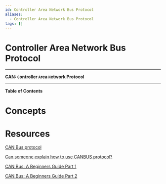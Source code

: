 ```yaml
---
id: Controller Area Network Bus Protocol
aliases:
  - Controller Area Network Bus Protocol
tags: []
---
```


# Controller Area Network Bus Protocol

---

**CAN: `C`ontroller `A`rea `N`etwork Protocol**

---

**Table of Contents**

# Concepts

# Resources

[](https://www.ti.com/lit/an/sloa101b/sloa101b.pdf)

[CAN Bus protocol](https://www.typhoon-hil.com/documentation/typhoon-hil-software-manual/References/can_bus_protocol.html)

[Can someone explain how to use CANBUS protocol?](https://stackoverflow.com/questions/33569507/can-someone-explain-how-to-use-canbus-protocol)

[CAN Bus: A Beginners Guide Part 1](https://youtu.be/YBrU_eZM110?si=aA5Myy0UNug5AIS1)

[CAN Bus: A Beginners Guide Part 2](https://youtu.be/z5CVljiLhvc?si=EGW0jlv_eU0BY4Zc)
